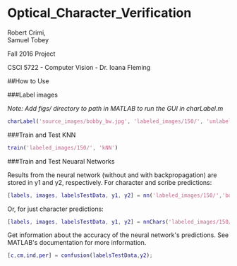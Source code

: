 # Optical_Character_Verification

Robert Crimi,  
Samuel Tobey

Fall 2016 Project

CSCI 5722 - Computer Vision - Dr. Ioana Fleming

##How to Use

###Label images

*Note: Add figs/ directory to path in MATLAB to run the GUI in charLabel.m*

```MATLAB
charLabel('source_images/bobby_bw.jpg', 'labeled_images/150/', 'unlabeled_images/', 'Train', 'bobby')
```

###Train and Test KNN

```MATLAB
train('labeled_images/150/', 'kNN')
```

###Train and Test Neuaral Networks

Results from the neural network (without and with backpropagation) are stored in y1 and y2, respectively.  For character and scribe predictions:

```MATLAB
[labels, images, labelsTestData, y1, y2] = nn('labeled_images/150/','bobby','sam');
```

Or, for just character predictions:

```MATLAB
[labels, images, labelsTestData, y1, y2] = nnChars('labeled_images/150/');
```

Get information about the accuracy of the neural network's predictions.  See MATLAB's documentation for more information.

```MATLAB
[c,cm,ind,per] = confusion(labelsTestData,y2);
```
